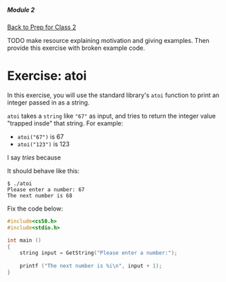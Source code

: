 ##### Module 2
[Back to Prep for Class 2](../../class2-prep)

TODO make resource explaining motivation and giving examples. Then provide this exercise with broken example code. 

# Exercise: atoi

In this exercise, you will use the standard library's `atoi` function to print an integer passed in as a string. 

`atoi` takes a `string` like `"67"` as input, and tries to return the integer value "trapped insde" that string. For example:
* `atoi("67")` is 67
* `atoi("123")` is 123

I say *tries* because

It should behave like this:

```
$ ./atoi
Please enter a number: 67
The next number is 68
```


Fix the code below:

```c
#include<cs50.h>
#include<stdio.h>

int main ()
{
	string input = GetString("Please enter a number:");
	
	printf ("The next number is %i\n", input + 1);
}
```
